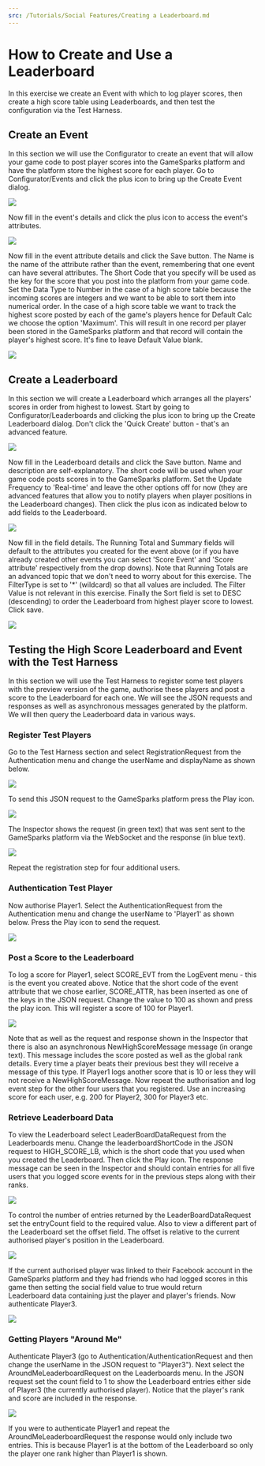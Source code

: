 ```yaml
---
src: /Tutorials/Social Features/Creating a Leaderboard.md
---
```


# How to Create and Use a Leaderboard

In this exercise we create an Event with which to log player scores, then create a high score table using Leaderboards, and then test the configuration via the Test Harness.

## Create an Event

In this section we will use the Configurator to create an event that will allow your game code to post player scores into the GameSparks platform and have the platform store the highest score for each player. Go to Configurator/Events and click the plus icon to bring up the Create Event dialog.

![](img/CreateUseLDR/1.png)

Now fill in the event's details and click the plus icon to access the event's attributes.

![](img/CreateUseLDR/2.png)

Now fill in the event attribute details and click the Save button. The Name is the name of the attribute rather than the event, remembering that one event can have several attributes. The Short Code that you specify will be used as the key for the score that you post into the platform from your game code. Set the Data Type to Number in the case of a high score table because the incoming scores are integers and we want to be able to sort them into numerical order. In the case of a high score table we want to track the highest score posted by each of the game's players hence for Default Calc we choose the option 'Maximum'. This will result in one record per player been stored in the GameSparks platform and that record will contain the player's highest score. It's fine to leave Default Value blank.

![](img/CreateUseLDR/3.png)

## Create a Leaderboard

In this section we will create a Leaderboard which arranges all the players' scores in order from highest to lowest. Start by going to Configurator/Leaderboards and clicking the plus icon to bring up the Create Leaderboard dialog. Don't click the 'Quick Create' button - that's an advanced feature.

![](img/CreateUseLDR/4.png)

Now fill in the Leaderboard details and click the Save button. Name and description are self-explanatory. The short code will be used when your game code posts scores in to the GameSparks platform. Set the Update Frequency to 'Real-time' and leave the other options off for now (they are advanced features that allow you to notify players when player positions in the Leaderboard changes). Then click the plus icon as indicated below to add fields to the Leaderboard.

![](img/CreateUseLDR/5.png)

Now fill in the field details. The Running Total and Summary fields will default to the attributes you created for the event above (or if you have already created other events you can select 'Score Event' and 'Score attribute' respectively from the drop downs). Note that Running Totals are an advanced topic that we don't need to worry about for this exercise. The FilterType is set to '\*' (wildcard) so that all values are included. The Filter Value is not relevant in this exercise. Finally the Sort field is set to DESC (descending) to order the Leaderboard from highest player score to lowest. Click save.

![](img/CreateUseLDR/6.png)

## Testing the High Score Leaderboard and Event with the Test Harness

In this section we will use the Test Harness to register some test players with the preview version of the game, authorise these players and post a score to the Leaderboard for each one. We will see the JSON requests and responses as well as asynchronous messages generated by the platform. We will then query the Leaderboard data in various ways.

### Register Test Players

Go to the Test Harness section and select RegistrationRequest from the Authentication menu and change the userName and displayName as shown below.

![](img/CreateUseLDR/7.png)

To send this JSON request to the GameSparks platform press the Play icon.

![](img/CreateUseLDR/8.png)

The Inspector shows the request (in green text) that was sent sent to the GameSparks platform via the WebSocket and the response (in blue text).

![](img/CreateUseLDR/9.png)

Repeat the registration step for four additional users.

### Authentication Test Player

Now authorise Player1. Select the AuthenticationRequest from the Authentication menu and change the userName to 'Player1' as shown below. Press the Play icon to send the request.

![](img/CreateUseLDR/10.png)

### Post a Score to the Leaderboard

To log a score for Player1, select SCORE_EVT from the LogEvent menu - this is the event you created above. Notice that the short code of the event attribute that we chose earlier, SCORE_ATTR, has been inserted as one of the keys in the JSON request. Change the value to 100 as shown and press the play icon. This will register a score of 100 for Player1.

![](img/CreateUseLDR/11.png)

Note that as well as the request and response shown in the Inspector that there is also an asynchronous NewHighScoreMessage message (in orange text). This message includes the score posted as well as the global rank details. Every time a player beats their previous best they will receive a message of this type. If Player1 logs another score that is 10 or less they will not receive a NewHighScoreMessage. Now repeat the authorisation and log event step for the other four users that you registered. Use an increasing score for each user, e.g. 200 for Player2, 300 for Player3 etc.

### Retrieve Leaderboard Data

To view the Leaderboard select LeaderBoardDataRequest from the Leaderboards menu. Change the leaderboardShortCode in the JSON request to HIGH_SCORE_LB, which is the short code that you used when you created the Leaderboard. Then click the Play icon. The response message can be seen in the Inspector and should contain entries for all five users that you logged score events for in the previous steps along with their ranks.

![](img/CreateUseLDR/12.png)

To control the number of entries returned by the LeaderBoardDataRequest set the entryCount field to the required value. Also to view a different part of the Leaderboard set the offset field. The offset is relative to the current authorised player's position in the Leaderboard.

![](img/CreateUseLDR/13.png)

If the current authorised player was linked to their Facebook account in the GameSparks platform and they had friends who had logged scores in this game then setting the social field value to true would return Leaderboard data containing just the player and player's friends. Now authenticate Player3.

![](img/CreateUseLDR/14.png)

### Getting Players "Around Me"

Authenticate Player3 (go to Authentication/AuthenticationRequest and then change the userName in the JSON request to "Player3"). Next select the AroundMeLeaderboardRequest on the Leaderboards menu. In the JSON request set the count field to 1 to show the Leaderboard entries either side of Player3 (the currently authorised player). Notice that the player's rank and score are included in the response.

![](img/CreateUseLDR/15.png)

If you were to authenticate Player1 and repeat the AroundMeLeaderboardRequest the response would only include two entries. This is because Player1 is at the bottom of the Leaderboard so only the player one rank higher than Player1 is shown.
